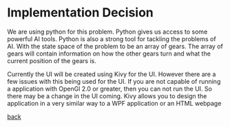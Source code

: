 # Implementation Decision

We are using python for this problem. Python gives us access to some powerful AI tools. Python is also a strong tool for tackling the problems of AI. With the state space of the problem to be an array of gears. The array of gears will contain information on how the other gears turn and what the current position of the gears is.

Currently the UI will be created using Kivy for the UI. However there are a few issues with this being used for the UI. If you are not capable of running a application with OpenGl 2.0 or greater, then you can not run the UI. So there may be a change in the UI coming. Kivy allows you to design the application in a very similar way to a WPF application or an HTML webpage

[back](../README.md)
